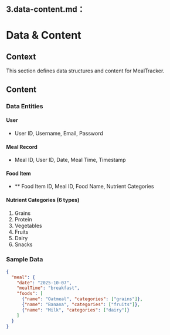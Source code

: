 ## **3.data-content.md：**

# Data & Content

## Context
This section defines data structures and content for MealTracker.

## Content

### Data Entities

#### User
* User ID, Username, Email, Password

#### Meal Record
* Meal ID, User ID, Date, Meal Time, Timestamp

#### Food Item
- ** Food Item ID, Meal ID, Food Name, Nutrient Categories

#### Nutrient Categories (6 types)
1. Grains
2. Protein
3. Vegetables
4. Fruits
5. Dairy
6. Snacks

### Sample Data
```json
{
  "meal": {
    "date": "2025-10-07",
    "mealTime": "breakfast",
    "foods": [
      {"name": "Oatmeal", "categories": ["grains"]},
      {"name": "Banana", "categories": ["fruits"]},
      {"name": "Milk", "categories": ["dairy"]}
    ]
  }
} 

